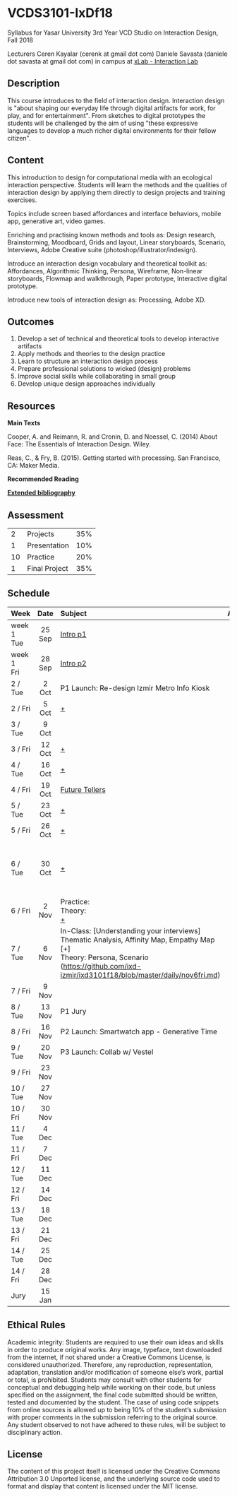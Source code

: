 # VCDS3101-IxDf18
Syllabus for Yasar University 3rd Year VCD Studio on Interaction Design, Fall 2018

Lecturers
Ceren Kayalar (cerenk at gmail dot com)
Daniele Savasta (daniele dot savasta at gmail dot com)
in campus at [xLab - Interaction Lab](http://xlab.yasar.edu.tr)

## Description
This course introduces to the field of interaction design. Interaction design is "about shaping our everyday life through digital artifacts for work, for play, and for entertainment". From sketches to digital prototypes the students will be challenged by the aim of using "these expressive languages to develop a much richer digital environments for their fellow citizen".

## Content
This introduction to design for computational media with an ecological interaction perspective. Students will learn the methods and the qualities of interaction design by applying them directly to design projects and training exercises.

Topics include screen based affordances and interface behaviors, mobile app, generative art, video games.

Enriching and practising known methods and tools as:
Design research, Brainstorming, Moodboard, Grids and layout, Linear storyboards, Scenario, Interviews, Adobe Creative suite (photoshop/illustrator/indesign).

Introduce an interaction design vocabulary and theoretical toolkit as:
Affordances, Algorithmic Thinking, Persona, Wireframe, Non-linear storyboards, Flowmap and walkthrough, Paper prototype, Interactive digital prototype.

Introduce new tools of interaction design as:
Processing, Adobe XD.

## Outcomes
1. Develop a set of technical and theoretical tools to develop interactive artifacts
2. Apply methods and theories to the design practice
3. Learn to structure an interaction design process
4. Prepare professional solutions to wicked (design) problems
5. Improve social skills while collaborating in small group
6. Develop unique design approaches individually

## Resources

**Main Texts**

Cooper, A. and Reimann, R. and Cronin, D. and Noessel, C. (2014) About Face: The Essentials of Interaction Design. Wiley.

Reas, C., & Fry, B. (2015). Getting started with processing. San Francisco, CA: Maker Media.

**Recommended Reading**

[**Extended bibliography**](https://github.com/ixd-izmir/ixd3101f18/blob/master/extendedBibliography.md)

## Assessment

| | | |
|-|-|-|
|2| Projects |35%|
|1| Presentation |10%|
|10| Practice |20%|
|1| Final Project |35%|


## Schedule

| Week | Date | Subject| Assignments |
|:--- |:-------------:|:-------------| -----:|
| week 1<br>Tue | 25 Sep | [Intro p1](https://github.com/ixd-izmir/ixd3101f18/blob/master/daily/sep24tue.md) | |
| week 1<br>Fri | 28 Sep | [Intro p2](https://github.com/ixd-izmir/ixd3101f18/blob/master/daily/sep28fri.md) | |
| 2 / Tue | 2 Oct | P1 Launch: Re-design Izmir Metro Info Kiosk| |
| 2 / Fri | 5 Oct | [+](https://github.com/ixd-izmir/ixd3101f18/blob/master/daily/oct5fri.md) | |
| 3 / Tue | 9 Oct | |[+](https://github.com/ixd-izmir/ixd3101f18/blob/master/daily/oct9tue.md)|
| 3 / Fri | 12 Oct |[+](https://github.com/ixd-izmir/ixd3101f18/blob/master/daily/oct12fri.md)| |
| 4 / Tue | 16 Oct |[+](https://github.com/ixd-izmir/ixd3101f18/blob/master/daily/oct16tue.md)| |
| 4 / Fri | 19 Oct | [Future Tellers](http://www.digilogue.com) | |
| 5 / Tue | 23 Oct |[+](https://github.com/ixd-izmir/ixd3101f18/blob/master/daily/oct23tue.md)| |
| 5 / Fri | 26 Oct |[+](https://github.com/ixd-izmir/ixd3101f18/blob/master/daily/oct26fri.md)| Interview |
| 6 / Tue | 30 Oct |[+](https://github.com/ixd-izmir/ixd3101f18/blob/master/daily/oct30tue.md)| Interview (re-do) ˜˜Affinity Diagram, Empathy Map˜˜ |
| 6 / Fri | 2 Nov | Practice: <br>Theory: <br>[+](https://github.com/ixd-izmir/ixd3101f18/blob/master/daily/nov2fri.md) | Interview Transcript |
| 7 / Tue | 6 Nov | In-Class: [Understanding your interviews] Thematic Analysis, Affinity Map, Empathy Map [+]<br>Theory: Persona, Scenario (https://github.com/ixd-izmir/ixd3101f18/blob/master/daily/nov6fri.md) | Persona, Scenario, Design Brief |
| 7 / Fri | 9 Nov | | |
| 8 / Tue | 13 Nov | P1 Jury | |
| 8 / Fri | 16 Nov | P2 Launch: Smartwatch app - Generative Time | |
| 9 / Tue | 20 Nov | P3 Launch: Collab w/ Vestel | |
| 9 / Fri | 23 Nov | | |
| 10 / Tue | 27 Nov | | |
| 10 / Fri | 30 Nov | | |
| 11 / Tue | 4 Dec | | |
| 11 / Fri | 7 Dec | | |
| 12 / Tue | 11 Dec | | |
| 12 / Fri | 14 Dec | | |
| 13 / Tue | 18 Dec | | |
| 13 / Fri | 21 Dec | | |
| 14 / Tue | 25 Dec | | |
| 14 / Fri | 28 Dec | | |
| Jury | 15 Jan | | |

## Ethical Rules
Academic integrity: Students are required to use their own ideas and skills in order to produce original works. Any image, typeface, text downloaded from the internet, if not shared under a Creative Commons License, is considered unauthorized. Therefore, any reproduction, representation, adaptation, translation and/or modification of someone else’s work, partial or total, is prohibited. Students may consult with other students for conceptual and debugging help while working on their code, but unless specified on the assignment, the final code submitted should be written, tested and documented by the student. The case of using code snippets from online sources is allowed up to being 10% of the student’s submission with proper comments in the submission referring to the original source. Any student observed to not have adhered to these rules, will be subject to disciplinary action.

## License
The content of this project itself is licensed under the Creative Commons Attribution 3.0 Unported license, and the underlying source code used to format and display that content is licensed under the MIT license.

